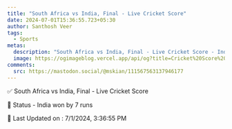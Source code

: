 ```yaml
---
title: "South Africa vs India, Final - Live Cricket Score"
date: 2024-07-01T15:36:55.723+05:30
author: Santhosh Veer
tags:
  - Sports
metas:
  description: "South Africa vs India, Final - Live Cricket Score - India won by 7 runs"
  image: https://ogimageblog.vercel.app/api/og?title=Cricket%20Score%20%F0%9F%8F%8F
comments:
  src: https://mastodon.social/@mskian/111567563137946177
---
```


✅ South Africa vs India, Final - Live Cricket Score

📑 Status - India won by 7 runs

<!--more-->

📝 Last Updated on : 7/1/2024, 3:36:55 PM
